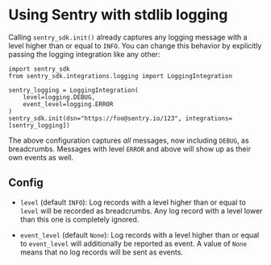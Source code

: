 # Using Sentry with stdlib logging

Calling ``sentry_sdk.init()`` already captures any logging message with a level
higher than or equal to ``INFO``. You can change this behavior by explicitly
passing the logging integration like any other:

    import sentry_sdk
    from sentry_sdk.integrations.logging import LoggingIntegration

    sentry_logging = LoggingIntegration(
        level=logging.DEBUG,
        event_level=logging.ERROR
    )
    sentry_sdk.init(dsn="https://foo@sentry.io/123", integrations=[sentry_logging])

The above configuration captures *all* messages, now including ``DEBUG``, as
breadcrumbs. Messages with level ``ERROR`` and above will show up as their own
events as well.

## Config

* ``level`` (default ``INFO``): Log records with a level higher than or equal
  to ``level`` will be recorded as breadcrumbs. Any log record with a level
  lower than this one is completely ignored.

* ``event_level`` (default ``None``): Log records with a level higher than or
  equal to ``event_level`` will additionally be reported as event. A value of
  ``None`` means that no log records will be sent as events.
